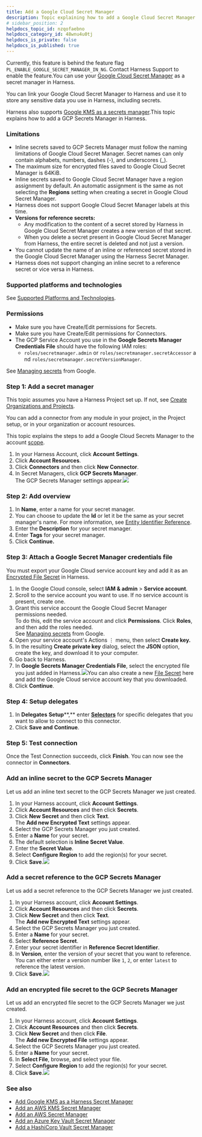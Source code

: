 ```yaml
---
title: Add a Google Cloud Secret Manager
description: Topic explaining how to add a Google Cloud Secret Manager.
# sidebar_position: 2
helpdocs_topic_id: nzqofaebno
helpdocs_category_id: 48wnu4u0tj
helpdocs_is_private: false
helpdocs_is_published: true
---
```


Currently, this feature is behind the feature flag `PL_ENABLE_GOOGLE_SECRET_MANAGER_IN_NG`. Contact Harness Support to enable the feature.You can use your [Google Cloud Secret Manager](https://cloud.google.com/secret-manager/docs) as a secret manager in Harness.

You can link your Google Cloud Secret Manager to Harness and use it to store any sensitive data you use in Harness, including secrets.

Harness also supports [Google KMS as a secrets manager](/article/cyyym9tbqt-add-google-kms-secrets-manager).This topic explains how to add a GCP Secrets Manager in Harness.


### Limitations

* Inline secrets saved to GCP Secrets Manager must follow the naming limitations of Google Cloud Secret Manager. Secret names can only contain alphabets, numbers, dashes (-), and underscores (\_).
* The maximum size for encrypted files saved to Google Cloud Secret Manager is 64KiB.
* Inline secrets saved to Google Cloud Secret Manager have a region assignment by default. An automatic assignment is the same as not selecting the **Regions** setting when creating a secret in Google Cloud Secret Manager.
* Harness does not support Google Cloud Secret Manager labels at this time.
* **Versions for reference secrets:**
	+ Any modification to the content of a secret stored by Harness in Google Cloud Secret Manager creates a new version of that secret.
	+ When you delete a secret present in Google Cloud Secret Manager from Harness, the entire secret is deleted and not just a version.
* You cannot update the name of an inline or referenced secret stored in the Google Cloud Secret Manager using the Harness Secret Manager.
* Harness does not support changing an inline secret to a reference secret or vice versa in Harness.

### Supported platforms and technologies

See [Supported Platforms and Technologies](/article/1e536z41av5y-supported-platforms).

### Permissions

* Make sure you have Create/Edit permissions for Secrets.
* Make sure you have Create/Edit permissions for Connectors.
* The GCP Service Account you use in the **Google Secrets Manager Credentials File** should have the following IAM roles:
	+ `roles/secretmanager.admin` or `roles/secretmanager.secretAccessor` and `roles/secretmanager.secretVersionManager`.

See [Managing secrets](https://cloud.google.com/secret-manager/docs/access-control) from Google.

### Step 1: Add a secret manager

This topic assumes you have a Harness Project set up. If not, see [Create Organizations and Projects](/article/36fw2u92i4-create-an-organization).

You can add a connector from any module in your project, in the Project setup, or in your organization or account resources.

This topic explains the steps to add a Google Cloud Secrets Manager to the account [scope](/article/vz5cq0nfg2-rbac-in-harness#rbac_scope).

1. In your Harness Account, click **Account Settings**.
2. Click **Account Resources**.
3. Click **Connectors** and then click **New Connector**.
4. In Secret Managers, click **GCP Secrets Manager**.  
The GCP Secrets Manager settings appear.![](https://files.helpdocs.io/kw8ldg1itf/articles/nzqofaebno/1667457046528/screenshot-2022-11-03-at-11-53-21-am.png)

### Step 2: Add overview

1. In **Name**, enter a name for your secret manager.
2. You can choose to update the **Id** or let it be the same as your secret manager's name. For more information, see [Entity Identifier Reference](https://docs.harness.io/article/li0my8tcz3-entity-identifier-reference).
3. Enter the **Description** for your secret manager.
4. Enter **Tags** for your secret manager.
5. Click **Continue.**

### Step 3: Attach a Google Secret Manager credentials file

You must export your Google Cloud service account key and add it as an [Encrypted File Secret](/article/77tfo7vtea-add-file-secrets) in Harness.

1. In the Google Cloud console, select **IAM & admin** > **Service account**.
2. Scroll to the service account you want to use. If no service account is present, create one.
3. Grant this service account the Google Cloud Secret Manager permissions needed.  
To do this, edit the service account and click **Permissions**. Click **Roles**, and then add the roles needed.  
See [Managing secrets](https://cloud.google.com/secret-manager/docs/access-control) from Google.
4. Open your service account's Actions ⋮ menu, then select **Create key.**
5. In the resulting **Create private key** dialog, select the **JSON** option, create the key, and download it to your computer.
6. Go back to Harness.
7. In **Google Secrets Manager Credentials File**, select the encrypted file you just added in Harness.![](https://files.helpdocs.io/kw8ldg1itf/articles/nzqofaebno/1667457156535/screenshot-2022-11-03-at-12-02-13-pm.png)You can also create a new [File Secret](/article/77tfo7vtea-add-file-secrets) here and add the Google Cloud service account key that you downloaded.
8. Click **Continue**.

### Step 4: Setup delegates

1. In **Delegates** **Setup****,** enter [**Selectors**](/article/nnuf8yv13o-select-delegates-with-selectors#option_select_a_delegate_for_a_connector_using_tags) for specific delegates that you want to allow to connect to this connector.
2. Click **Save and** **Continue**.

### Step 5: Test connection

Once the Test Connection succeeds, click **Finish**. You can now see the connector in **Connectors**.

### Add an inline secret to the GCP Secrets Manager

Let us add an inline text secret to the GCP Secrets Manager we just created.

1. In your Harness account, click **Account Settings**.
2. Click **Account Resources** and then click **Secrets**.
3. Click **New Secret** and then click **Text**.  
The **Add new Encrypted Text** settings appear.
4. Select the GCP Secrets Manager you just created.
5. Enter a **Name** for your secret.
6. The default selection is **Inline Secret Value**.
7. Enter the **Secret Value**.
8. Select **Configure Region** to add the region(s) for your secret.
9. Click **Save**.![](https://files.helpdocs.io/kw8ldg1itf/articles/nzqofaebno/1667533827160/screenshot-2022-11-04-at-9-20-07-am.png)

### Add a secret reference to the GCP Secrets Manager

Let us add a secret reference to the GCP Secrets Manager we just created.

1. In your Harness account, click **Account Settings**.
2. Click **Account Resources** and then click **Secrets**.
3. Click **New Secret** and then click **Text**.  
The **Add new Encrypted Text** settings appear.
4. Select the GCP Secrets Manager you just created.
5. Enter a **Name** for your secret.
6. Select **Reference Secret**.
7. Enter your secret identifier in **Reference Secret Identifier**.
8. In **Version**, enter the version of your secret that you want to reference.  
You can either enter a version number like `1`, `2`, or enter `latest` to reference the latest version.
9. Click **Save**.![](https://files.helpdocs.io/kw8ldg1itf/articles/nzqofaebno/1667534558900/screenshot-2022-11-04-at-9-32-01-am.png)

### Add an encrypted file secret to the GCP Secrets Manager

Let us add an encrypted file secret to the GCP Secrets Manager we just created.

1. In your Harness account, click **Account Settings**.
2. Click **Account Resources** and then click **Secrets**.
3. Click **New Secret** and then click **File**.  
The **Add new Encrypted File** settings appear.
4. Select the GCP Secrets Manager you just created.
5. Enter a **Name** for your secret.
6. In **Select File**, browse, and select your file.
7. Select **Configure Region** to add the region(s) for your secret.
8. Click **Save**.![](https://files.helpdocs.io/kw8ldg1itf/articles/nzqofaebno/1667534946901/screenshot-2022-11-04-at-9-38-25-am.png)

### See also

* [Add Google KMS as a Harness Secret Manager](/article/cyyym9tbqt-add-google-kms-secrets-manager)
* [Add an AWS KMS Secret Manager](/article/pt52h8sb6z-add-an-aws-kms-secrets-manager)
* [Add an AWS Secret Manager](/article/a73o2cg3pe-add-an-aws-secret-manager)
* [Add an Azure Key Vault Secret Manager](/article/53jrd1cv4i-azure-key-vault)
* [Add a HashiCorp Vault Secret Manager](/s65mzbyags-add-hashicorp-vault)

